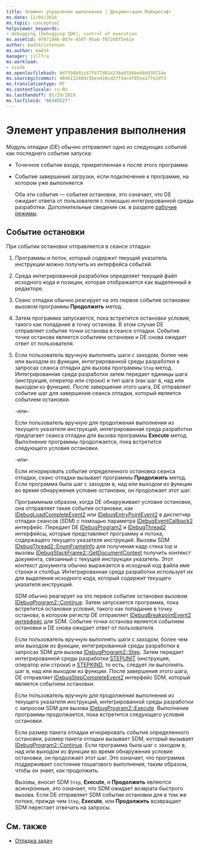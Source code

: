 ```yaml
---
title: Элемент управления выполнения | Документация Майкрософт
ms.date: 11/04/2016
ms.topic: conceptual
helpviewer_keywords:
- debugging [Debugging SDK], control of execution
ms.assetid: 97071846-007e-450f-95a6-f072d0f5e61e
author: madskristensen
ms.author: madsk
manager: jillfra
ms.workload:
- vssdk
ms.openlocfilehash: 0d7594b91c67fb77d02e238a9336beb8d939714e
ms.sourcegitcommit: 40d612240dc5bea418cd27fdacdf85ea177e2df3
ms.translationtype: MT
ms.contentlocale: ru-RU
ms.lasthandoff: 05/29/2019
ms.locfileid: "66345527"
---
```

# <a name="control-of-execution"></a>Элемент управления выполнения
Модуль отладки (DE) обычно отправляет одно из следующих событий как последнего события запуска:

- Точечное событие входа, прикрепленная к после этого программа

- Событие завершения загрузки, если подключение к программе, на котором уже выполняется

  Оба эти события — события остановки, это означает, что DE ожидает ответа от пользователя с помощью интегрированной среды разработки. Дополнительные сведения см. в разделе [рабочие режимы](../../extensibility/debugger/operational-modes.md).

## <a name="stopping-event"></a>Событие остановки
 При событии остановки отправляется в сеансе отладки:

1. Программы и поток, который содержит текущий указатель инструкции можно получить из интерфейса событий.

2. Среда интегрированной разработки определяет текущий файл исходного кода и позиции, которая отображается как выделенный в редакторе.

3. Сеанс отладки обычно реагирует на это первое событие остановки вызовом программы **Продолжить** метод.

4. Затем программа запускается, пока встретится остановки условия, такого как попадание в точку останова. В этом случае DE отправляет событие точки останова в сеансе отладки. Событие точки останова является событием остановки и DE снова ожидает ответ от пользователя.

5. Если пользователь вручную выполнять шаги с заходом, более чем или выходом из функции, интегрированной среды разработки в запросах сеанса отладки для вызова программы `Step` метод. Интегрированная среда разработки затем передает единицы шага (инструкция, оператор или строки) и тип шага (как шаг в, над или выходом из функции). После завершения этого шага, DE отправляет событие шаг для завершения сеанса отладки, который является событием остановки.

    -или-

    Если пользователь вручную для продолжения выполнения из текущего указателя инструкций, интегрированная среда разработки предлагает сеанса отладки для вызова программы **Execute** метод. Выполнение программы продолжается, пока встретится следующего условия остановки.

    -или-

    Если игнорировать событие определенного остановка сеанса отладки, сеанс отладки вызывает программы **Продолжить** метод. Если программа была шаг с заходом в, над или выходом из функции во время обнаружения условие остановки, он продолжает этот шаг.

   Программным образом, когда DE обнаруживает условие остановки, она отправляет такие события остановки, как [IDebugLoadCompleteEvent2](../../extensibility/debugger/reference/idebugloadcompleteevent2.md) или [IDebugEntryPointEvent2](../../extensibility/debugger/reference/idebugentrypointevent2.md) в диспетчер отладки сеансов (SDM) с помощью параметра [IDebugEventCallback2](../../extensibility/debugger/reference/idebugeventcallback2.md) интерфейс. Передает DE [IDebugProgram2](../../extensibility/debugger/reference/idebugprogram2.md) и [IDebugThread2](../../extensibility/debugger/reference/idebugthread2.md) интерфейсы, которые представляют программу и потока, содержащего текущего указателя инструкций. Вызовы SDM [IDebugThread2::EnumFrameInfo](../../extensibility/debugger/reference/idebugthread2-enumframeinfo.md) для получения кадр стека top и вызовы [IDebugStackFrame2::GetDocumentContext](../../extensibility/debugger/reference/idebugstackframe2-getdocumentcontext.md) получить контекст документа, связанный с текущей инструкции указатель. Этот контекст документа обычно выражается в исходный код файла имя строки и столбца. Интегрированная среда разработки использует их для выделения исходного кода, который содержит текущего указателя инструкций.

   SDM обычно реагирует на это первое событие остановки вызовом [IDebugProgram2::Continue](../../extensibility/debugger/reference/idebugprogram2-continue.md). Затем запускается программа, пока встретится остановки условия, такого как попадание в точку останова, в котором регистр DE отправляет [IDebugBreakpointEvent2 интерфейс](../../extensibility/debugger/reference/idebugbreakpointevent2.md) для SDM. Событие точки останова является событием остановки и DE снова ожидает ответ от пользователя.

   Если пользователь вручную выполнять шаги с заходом, более чем или выходом из функции, интегрированной среды разработки в запросах SDM для вызова [IDebugProgram2::Step](../../extensibility/debugger/reference/idebugprogram2-step.md). Затем передает интегрированной среды разработки [STEPUNIT](../../extensibility/debugger/reference/stepunit.md) (инструкция, оператор или строки) и [STEPKIND](../../extensibility/debugger/reference/stepkind.md), то есть, следует ли выполнять шаг в, над или выходом из функции. После завершения этого шага, DE отправляет [IDebugStepCompleteEvent2](../../extensibility/debugger/reference/idebugstepcompleteevent2.md) интерфейс SDM, который является событием остановки.

   Если пользователь вручную для продолжения выполнения из текущего указателя инструкций, интегрированной среды разработки с запросом SDM для вызова [IDebugProgram2::Execute](../../extensibility/debugger/reference/idebugprogram2-execute.md). Выполнение программы продолжается, пока встретится следующего условия остановки.

   Если размер пакета отладки игнорировать событие определенного остановки, размер пакета отладки вызывает SDM, который вызывает [IDebugProgram2::Continue](../../extensibility/debugger/reference/idebugprogram2-continue.md). Если программа была шаг с заходом в, над или выходом из функции во время обнаружения условие остановки, он продолжает этот шаг. Это означает, что программа поддерживает состояние пошагового выполнения, таким образом, чтобы он знает, как продолжить.

   Вызовы, вносит SDM `Step`, **Execute**, и **Продолжить** являются асинхронные, это означает, что SDM ожидает возврата быстрого вызова. Если DE отправляет SDM событии остановки для в том же потоке, прежде чем `Step`, **Execute**, или **Продолжить** возвращает SDM перестает отвечать на запросы.

## <a name="see-also"></a>См. также
- [Отладка задач](../../extensibility/debugger/debugging-tasks.md)